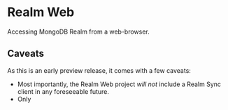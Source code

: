 # Realm Web

Accessing MongoDB Realm from a web-browser.

## Caveats

As this is an early preview release, it comes with a few caveats:

- Most importantly, the Realm Web project *will not* include a Realm Sync client in any foreseeable future.
- Only 
